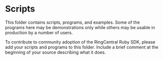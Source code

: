 Scripts
=======

This folder contains scripts, programs, and examples. Some of the programs
here may be demonstrations only while others may be usable in production by a
number of users.

To contribute to community adoption of the RingCentral Ruby SDK, please add
your scripts and programs to this folder. Include a brief comment at
the beginning of your source describing what it does.